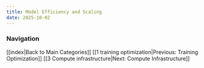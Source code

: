 ```yaml
---
title: Model Efficiency and Scaling
date: 2025-10-02
---
```







### Navigation
[[index|Back to Main Categories]]
[[1 training optimization|Previous: Training Optimization]]
[[3 Compute infrastructure|Next: Compute Infrastructure]]